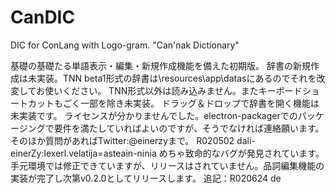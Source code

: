 # CanDIC
DIC for ConLang with Logo-gram. "Can'nak Dictionary"

基礎の基礎たる単語表示・編集・新規作成機能を備えた初期版。
辞書の新規作成は未実装。TNN beta1形式の辞書は\resources\app\datasにあるのでそれを改変してお使いください。
TNN形式以外は読み込みません。またキーボードショートカットもごく一部を除き未実装。
ドラッグ＆ドロップで辞書を開く機能は未実装です。
ライセンスが分かりませんでした。electron-packagerでのパッケージングで要件を満たしていればよいのですが、そうでなければ連絡願います。
そのほか質問があればTwitter:@einerzyまで。
R020502  dali-einerZy:lexerl.velatija=asteain-ninia
めちゃ致命的なバグが発見されています。手元環境では修正できていますが、リリースはされていません。品詞編集機能の実装が完了し次第v0.2.0としてリリースします。
追記：R020624 de
